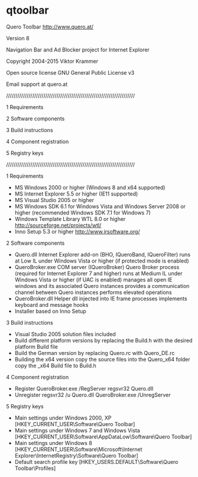 # qtoolbar
Quero Toolbar http://www.quero.at/

Version 8

Navigation Bar and Ad Blocker project for Internet Explorer

Copyright 2004-2015 Viktor Krammer

Open source license
GNU General Public License v3

Email
support at quero.at

/////////////////////////////////////////////////////////////////////

1 Requirements

2 Software components

3 Build instructions

4 Component registration

5 Registry keys

/////////////////////////////////////////////////////////////////////

1 Requirements

* MS Windows 2000 or higher (Windows 8 and x64 supported)
* MS Internet Explorer 5.5 or higher (IE11 supported)
* MS Visual Studio 2005 or higher
* MS Windows SDK 6.1 for Windows Vista and Windows Server 2008 or higher (recommended Windows SDK 7.1 for Windows 7)
* Windows Template Library WTL 8.0 or higher
  http://sourceforge.net/projects/wtl/
* Inno Setup 5.3 or higher
  http://www.jrsoftware.org/


2 Software components

* Quero.dll
  Internet Explorer add-on (BHO, IQueroBand, IQueroFilter)
  runs at Low IL under Windows Vista or higher
  (if protected mode is enabled)
* QueroBroker.exe
  COM server (IQueroBroker)
  Quero Broker process (required for Internet Explorer 7 and higher)
  runs at Medium IL under Windows Vista or higher (if UAC is enabled)
  manages all open IE windows and its associated Quero instances
  provides a communication channel between Quero instances
  performs elevated operations
* QueroBroker.dll
  Helper dll
  injected into IE frame processes
  implements keyboard and message hooks
* Installer
  based on Inno Setup


3 Build instructions

* Visual Studio 2005 solution files included
* Build different platform versions by replacing the Build.h
  with the desired platform Build file
* Build the German version by replacing
  Quero.rc with Quero_DE.rc
* Building the x64 version
  copy the source files into the Quero_x64 folder
  copy the _x64 Build file to Build.h


4 Component registration

* Register
  QueroBroker.exe /RegServer
  regsvr32 Quero.dll
* Unregister
  regsvr32 /u Quero.dll
  QueroBroker.exe /UnregServer


5 Registry keys

* Main settings under Windows 2000, XP
  [HKEY_CURRENT_USER\Software\Quero Toolbar]
* Main settings under Windows 7 and Windows Vista
  [HKEY_CURRENT_USER\Software\AppDataLow\Software\Quero Toolbar]
* Main settings under Windows 8
  [HKEY_CURRENT_USER\Software\Microsoft\Internet Explorer\InternetRegistry\Software\Quero Toolbar]
* Default search profile key
  [HKEY_USERS\.DEFAULT\Software\Quero Toolbar\Profiles]
